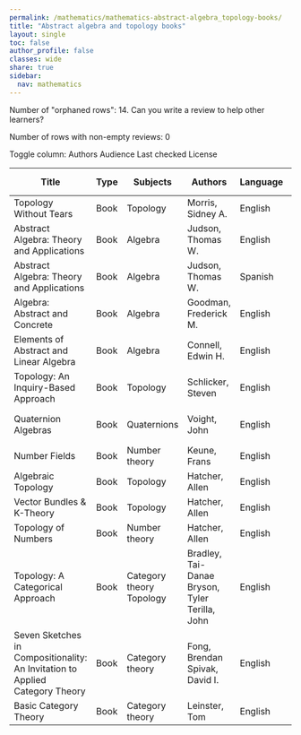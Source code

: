 ```yaml
---
permalink: /mathematics/mathematics-abstract-algebra_topology-books/
title: "Abstract algebra and topology books"
layout: single
toc: false
author_profile: false
classes: wide
share: true
sidebar:
  nav: mathematics
---
```


Number of "orphaned rows": 14. Can you write a review to help other learners?

Number of rows with non-empty reviews: 0

<div class="table_cols_toggles">
Toggle column: <a class="toggle-vis btn btn--danger" data-column="3">Authors</a> <a class="toggle-vis btn btn--danger" data-column="5">Audience</a> <a class="toggle-vis btn btn--danger" data-column="8">Last checked</a> <a class="toggle-vis btn btn--danger" data-column="9">License</a>
</div>
<table class="display" style="width:100%">
<thead>
<tr>
    <th>Title</th>
    <th>Type</th>
    <th>Subjects</th>
    <th>Authors</th>
    <th>Language</th>
    <th>Audience</th>
    <th>Reviews</th>
    <th>URLs</th>
    <th>Last checked</th>
    <th>License</th>
</tr>
</thead>
<tbody>
<tr>
    <td>Topology Without Tears</td>
    <td>Book</td>
    <td>Topology</td>
    <td>Morris, Sidney A.</td>
    <td>English</td>
    <td>Grad</td>
    <td></td>
    <td><a href="http://www.topologywithouttears.net/topbook2023.pdf" target="_blank">PDF</a><br><a href="https://www.topologywithouttears.net/" target="_blank">Site</a></td>
    <td>2023-11-11</td>
    <td></td>
</tr>
<tr>
    <td>Abstract Algebra: Theory and Applications</td>
    <td>Book</td>
    <td>Algebra</td>
    <td>Judson, Thomas W.</td>
    <td>English</td>
    <td>Grad</td>
    <td></td>
    <td><a href="http://abstract.ups.edu/aata/aata.html" target="_blank">Web</a><br><a href="http://abstract.pugetsound.edu/" target="_blank">Site</a></td>
    <td>2023-11-11</td>
    <td>GNU Free Documentation License</td>
</tr>
<tr>
    <td>Abstract Algebra: Theory and Applications</td>
    <td>Book</td>
    <td>Algebra</td>
    <td>Judson, Thomas W.</td>
    <td>Spanish</td>
    <td>Grad</td>
    <td></td>
    <td><a href="http://abstract.pugetsound.edu/aata-es/" target="_blank">Web</a><br><a href="http://abstract.pugetsound.edu/" target="_blank">Site</a></td>
    <td>2023-11-11</td>
    <td>GNU Free Documentation License</td>
</tr>
<tr>
    <td>Algebra: Abstract and Concrete</td>
    <td>Book</td>
    <td>Algebra</td>
    <td>Goodman, Frederick M.</td>
    <td>English</td>
    <td>Grad</td>
    <td></td>
    <td><a href="https://homepage.divms.uiowa.edu/~goodman/algebrabook.dir/book.2.6.pdf" target="_blank">PDF</a><br><a href="https://homepage.divms.uiowa.edu/~goodman/algebrabook.dir/download.htm" target="_blank">Site</a></td>
    <td>2023-11-11</td>
    <td>Personal use</td>
</tr>
<tr>
    <td>Elements of Abstract and Linear Algebra</td>
    <td>Book</td>
    <td>Algebra</td>
    <td>Connell, Edwin H.</td>
    <td>English</td>
    <td>Undergrad</td>
    <td></td>
    <td><a href="https://www.math.miami.edu/~ec/book/book.pdf" target="_blank">PDF</a><br><a href="https://www.math.miami.edu/~ec/book/" target="_blank">Site</a></td>
    <td>2023-11-11</td>
    <td></td>
</tr>
<tr>
    <td>Topology: An Inquiry-Based Approach</td>
    <td>Book</td>
    <td>Topology</td>
    <td>Schlicker, Steven</td>
    <td>English</td>
    <td>Undergrad</td>
    <td></td>
    <td><a href="https://scholarworks.gvsu.edu/cgi/viewcontent.cgi?article=1030&context=books" target="_blank">PDF</a><br><a href="https://scholarworks.gvsu.edu/books/30/" target="_blank">Site</a></td>
    <td>2023-11-25</td>
    <td>CC BY-NC-SA 3.0 DEED</td>
</tr>
<tr>
    <td>Quaternion Algebras</td>
    <td>Book</td>
    <td>Quaternions</td>
    <td>Voight, John</td>
    <td>English</td>
    <td>Grad</td>
    <td></td>
    <td><a href="https://link.springer.com/content/pdf/10.1007/978-3-030-56694-4.pdf" target="_blank">PDF</a><br><a href="https://link.springer.com/download/epub/10.1007/978-3-030-56694-4.epub" target="_blank">EPUB</a><br><a href="https://link.springer.com/book/10.1007/978-3-030-56694-4" target="_blank">Site</a></td>
    <td>2023-12-09</td>
    <td>CC BY-NC 4.0 DEED</td>
</tr>
<tr>
    <td>Number Fields</td>
    <td>Book</td>
    <td>Number theory</td>
    <td>Keune, Frans</td>
    <td>English</td>
    <td>Undergrad</td>
    <td></td>
    <td><a href="https://radbouduniversitypress.nl/site/books/10.54195/IPVU4488/download/9253/" target="_blank">PDF</a><br><a href="https://radbouduniversitypress.nl/site/books/m/10.54195/IPVU4488/" target="_blank">Site</a></td>
    <td>2023-12-09</td>
    <td>CC BY-NC-ND 4.0 DEED</td>
</tr>
<tr>
    <td>Algebraic Topology</td>
    <td>Book</td>
    <td>Topology</td>
    <td>Hatcher, Allen</td>
    <td>English</td>
    <td>Grad</td>
    <td></td>
    <td><a href="https://pi.math.cornell.edu/~hatcher/AT/AT.pdf" target="_blank">PDF</a><br><a href="https://pi.math.cornell.edu/~hatcher/AT/ATpage.html" target="_blank">Site</a></td>
    <td>2023-12-22</td>
    <td>Personal use</td>
</tr>
<tr>
    <td>Vector Bundles & K-Theory</td>
    <td>Book</td>
    <td>Topology</td>
    <td>Hatcher, Allen</td>
    <td>English</td>
    <td>Grad</td>
    <td></td>
    <td><a href="https://pi.math.cornell.edu/~hatcher/VBKT/VB.pdf" target="_blank">PDF</a><br><a href="https://pi.math.cornell.edu/~hatcher/VBKT/VBpage.html" target="_blank">Site</a></td>
    <td>2023-12-22</td>
    <td>Personal use</td>
</tr>
<tr>
    <td>Topology of Numbers</td>
    <td>Book</td>
    <td>Number theory</td>
    <td>Hatcher, Allen</td>
    <td>English</td>
    <td>Undergrad</td>
    <td></td>
    <td><a href="https://pi.math.cornell.edu/~hatcher/TN/TNbook.pdf" target="_blank">PDF</a><br><a href="https://pi.math.cornell.edu/~hatcher/TN/TNpage.html" target="_blank">Site</a></td>
    <td>2023-12-22</td>
    <td>Personal use</td>
</tr>
<tr>
    <td>Topology: A Categorical Approach</td>
    <td>Book</td>
    <td>Category theory<br>Topology</td>
    <td>Bradley, Tai-Danae<br>Bryson, Tyler<br>Terilla, John</td>
    <td>English</td>
    <td>Undergrad</td>
    <td></td>
    <td><a href="https://topology.mitpress.mit.edu/" target="_blank">Site</a></td>
    <td>2023-12-22</td>
    <td>CC BY-NC-ND 4.0 DEED</td>
</tr>
<tr>
    <td>Seven Sketches in Compositionality: An Invitation to Applied Category Theory</td>
    <td>Book</td>
    <td>Category theory</td>
    <td>Fong, Brendan<br>Spivak, David I.</td>
    <td>English</td>
    <td>Undergrad</td>
    <td></td>
    <td><a href="https://math.libretexts.org/Bookshelves/Applied_Mathematics/Seven_Sketches_in_Compositionality%3A_An_Invitation_to_Applied_Category_Theory_(Fong_and_Spivak)" target="_blank">Web</a></td>
    <td>2023-11-25</td>
    <td>CC BY-NC-SA 4.0 DEED</td>
</tr>
<tr>
    <td>Basic Category Theory</td>
    <td>Book</td>
    <td>Category theory</td>
    <td>Leinster, Tom</td>
    <td>English</td>
    <td>Undergrad</td>
    <td></td>
    <td><a href="https://arxiv.org/pdf/1612.09375.pdf" target="_blank">PDF</a><br><a href="https://arxiv.org/abs/1612.09375" target="_blank">Site</a></td>
    <td>2023-12-22</td>
    <td></td>
</tr>
<tfoot>
<tr>
    <td></td>
    <td></td>
    <td></td>
    <td></td>
    <td></td>
    <td></td>
    <td></td>
    <td></td>
    <td></td>
    <td></td>
</tr>
</tfoot>
